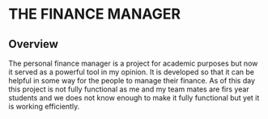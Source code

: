 # THE FINANCE MANAGER
## Overview
The personal finance manager is a project for academic purposes but now it served as a powerful tool in my opinion. It is developed so that it can be helpful in some way for the people to manage their finance. As of this day this project is not fully functional as me and my team mates are firs year students and we does not know enough to make it fully functional but yet it is working efficiently.
